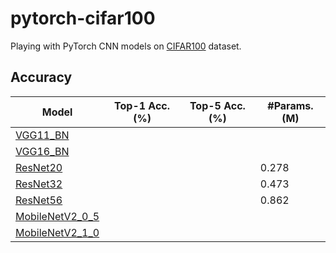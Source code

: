 # pytorch-cifar100
Playing with PyTorch CNN models on [CIFAR100](https://www.cs.toronto.edu/~kriz/cifar.html) dataset.

## Accuracy
| Model         | Top-1 Acc.(%) | Top-5 Acc.(%) | #Params.(M) |
|---------------|---------------|---------------|-------------|
|[VGG11_BN](https://arxiv.org/abs/1409.1556)|
|[VGG16_BN](https://arxiv.org/abs/1409.1556)|
|[ResNet20]()   |               |               | 0.278       |
|[ResNet32]()   |               |               | 0.473       |
|[ResNet56]()   |               |               | 0.862       |
|[MobileNetV2_0_5]()
|[MobileNetV2_1_0]()
